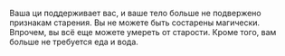 Ваша ци поддерживает вас, и ваше тело больше не подвержено признакам старения. Вы не можете быть состарены магически. Впрочем, вы всё еще можете умереть от старости. Кроме того, вам больше не требуется еда и вода.